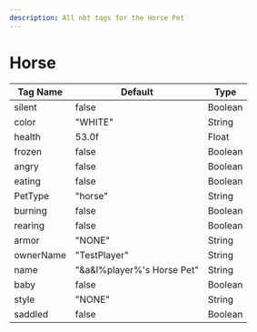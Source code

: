 ```yaml
---
description: All nbt tags for the Horse Pet
---
```



# Horse

| Tag Name     | Default                                                            | Type                                         |
| - | - | - |
| silent | false | Boolean |
| color | "WHITE" | String |
| health | 53.0f | Float |
| frozen | false | Boolean |
| angry | false | Boolean |
| eating | false | Boolean |
| PetType | "horse" | String |
| burning | false | Boolean |
| rearing | false | Boolean |
| armor | "NONE" | String |
| ownerName | "TestPlayer" | String |
| name | "&a&l%player%'s Horse Pet" | String |
| baby | false | Boolean |
| style | "NONE" | String |
| saddled | false | Boolean |
